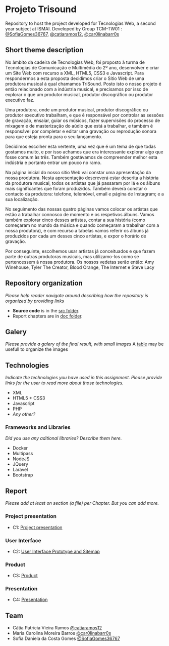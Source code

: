 # Projeto Trisound

Repository to host the project developed for Tecnologias Web, a second year subject at ISMAI. Developed by Group TCM-TW01 : [@SofiaGomes36767](https://github.com/SofiaGomes36767), [@catiaramos12](https://github.com/catiaramos12), [@car0linabarr0s](https://github.com/car0linabarr0s)

## Short theme description

No âmbito da cadeira de Tecnologias Web, foi proposto à turma de Tecnologias de Comunicação e Multimédia do 2º ano, desenvolver e criar um Site Web com recurso a XML, HTML5, CSS3 e Javascript. Para respondermos a esta proposta decidimos criar o Sitio Web de uma produtora musical à qual chamamos TriSound.
Posto isto o nosso projeto é então relacionado com a indústria musical, e precisamos por isso de explorar o que um produtor musical, produtor discográfico ou produtor executivo faz.

Uma produtora, onde um produtor musical, produtor discográfico ou produtor executivo trabalham, e que é responsável por controlar as sessões de gravação, ensaiar, guiar os músicos, fazer supervisões do processo de mixagem e de masterização do aúdio que está a trabalhar, e também é responsável por completar e editar uma gravação ou reprodução sonora para que esteja pronta para o seu lançamento.

Decidimos escolher esta vertente, uma vez que é um tema de que todas gostamos muito, e por isso achamos que era interessante explorar algo que fosse comum às três. Também gostávamos de compreender melhor esta indústria e portanto entrar um pouco no ramo.

Na página inicial do nosso sitio Web vai constar uma apresentação da nossa produtora. Nesta apresentação descreverá estar descrita a história da produtora musical, todos os artistas que já passaram por lá e os álbuns mais significantes que foram produzidos. Também deverá constar o contacto da produtora: telefone, telemóvel, email e página de Instagram; e a sua localização.

No seguimento das nossas quatro páginas vamos colocar os artistas que estão a trabalhar connosco de momento e os respetivos álbuns. Vamos também explorar cinco desses artistas, contar a sua história (como começaram no mundo da música e quando começaram a trabalhar com a nossa produtora), e com recurso a tabelas vamos referir os álbuns já produzidos por cada um desses cinco artistas, e expor o horário de gravação.

Por conseguinte, escolhemos usar artistas já conceituados e que fazem parte de outras produtoras musicais, mas utilizamo-los como se pertencessem à nossa produtora. Os nossos vedetas serão então: Amy Winehouse, Tyler The Creator, Blood Orange, The Internet e Steve Lacy

## Repository organization

_Please help reader navigate around describing how the repository is organized by providing links_
* **Source code** is in the [src folder](https://github.com/exemploTrabalho/report/src).
* Report chapters are in [doc folder](https://github.com/exemploTrabalho/report/doc).

## Galery

_Please provide a galery of the final result, with small images_
A [table](https://www.markdownguide.org/extended-syntax/#tables) may be usefull to organize the images

## Technologies

_Indicate the technologies you have used in this assignment. Please provide links for the user to read more about those technologies._
* XML
* HTML5 + CSS3
* Javascript
* PHP
* _Any other?_

### Frameworks and Libraries

_Did you use any aditional libraries? Describe them here._
* Docker
* Multipass
* NodeJS
* JQuery
* Laravel
* Bootstrap

## Report
_Please add at least on section (a file) per Chapter. But you can add more._

### Project presentation
* C1: [Project presentation](doc/c1.md)
### User Interface 
* C2: [User Interface Prototype and Sitemap](doc/c2.md)
### Product
* C3: [Product](doc/c3.md)
### Presentation
* C4: [Presentation](doc/c4.md)

## Team
* Cátia Patrícia Vieira Ramos [@catiaramos12](https://github.com/catiaramos12)
* Maria Carolina Moreira Barros [@car0linabarr0s](https://github.com/car0linabarr0s)
* Sofia Daniela da Costa Gomes [@SofiaGomes36767](https://github.com/SofiaGomes36767)
